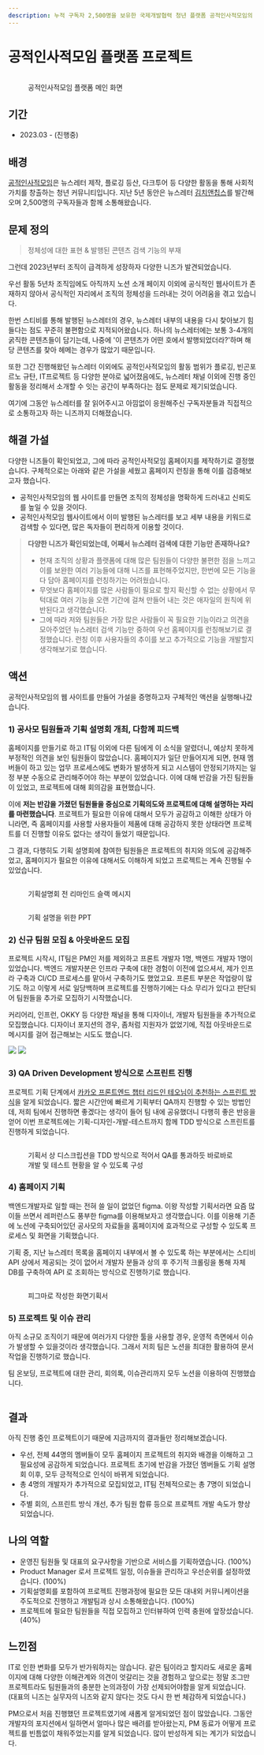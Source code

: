 ```yaml
---
description: 누적 구독자 2,500명을 보유한 국제개발협력 청년 플랫폼 공적인사적모임의 온라인 플랫폼화 작업을 진행중
---
```


# 공적인사적모임 플랫폼 프로젝트

<figure><img src="../../../.gitbook/assets/image (128).png" alt=""><figcaption><p>공적인사적모임 플랫폼 메인 화면</p></figcaption></figure>

## 기간

* 2023.03 - (진행중)

&#x20;

## 배경

[공적인사적모임](https://0044.notion.site/a498308da70c49a88046538e9cacc512)은 뉴스레터 제작, 플로깅 등산, 다크투어 등 다양한 활동을 통해 사회적 가치를 창출하는 청년 커뮤니티입니다. 지난 5년 동안은 뉴스레터 [김치앤칩스](https://kimchinchips.stibee.com/)를 발간해오며 2,500명의 구독자들과 함께 소통해왔습니다.&#x20;



## 문제 정의

> 정체성에 대한 표현 & 발행된 콘텐츠 검색 기능의 부재&#x20;

그런데 2023년부터 조직이 급격하게 성장하자 다양한 니즈가 발견되었습니다.&#x20;

우선 활동 5년차 조직임에도 아직까지 노션 소개 페이지 이외에 공식적인 웹사이트가 존재하지 않아서 공식적인 자리에서 조직의 정체성을 드러내는 것이 어려움을 겪고 있습니다.&#x20;

한번 스티비를 통해 발행된 뉴스레터의 경우, 뉴스레터 내부의 내용을 다시 찾아보기 힘들다는 점도 꾸준히 불편함으로 지적되어왔습니다. 하나의 뉴스레터에는 보통 3-4개의 굵직한 콘텐츠들이 담기는데, 나중에 '이 콘텐츠가 어떤 호에서 발행되었더라?'하며 해당 콘텐츠를 찾아 헤메는 경우가 많았기 때문입니다.&#x20;

또한 그간 진행해왔던 뉴스레터 이외에도 공적인사적모임의 활동 범위가 플로깅, 빈곤포르노 규탄, IT프로젝트 등 다양한 분야로 넓어졌음에도, 뉴스레터 채널 이외에 진행 중인 활동을 정리해서 소개할 수 잇는 공간이 부족하다는 점도 문제로 제기되었습니다.&#x20;

여기에 그동안 뉴스레터를 잘 읽어주시고 아낌없이 응원해주신 구독자분들과 직접적으로 소통하고자 하는 니즈까지 더해졌습니다.&#x20;



## 해결 가설

다양한 니즈들이 확인되었고, 그에 따라 공적인사적모임 홈페이지를 제작하기로 결정했습니다. 구체적으로는 아래와 같은 가설을 세웠고 홈페이지 런칭을 통해 이를 검증해보고자 했습니다.&#x20;

* 공적인사적모임의 웹 사이트를 만들면 조직의 정체성을 명확하게 드러내고 신뢰도를 높일 수 있을 것이다.
* 공적인사적모임 웹사이트에서 이미 발행된 뉴스레터를 보고 세부 내용을 키워드로 검색할 수 있다면, 많은 독자들이 편리하게 이용할 것이다.&#x20;

> **다양한 니즈가 확인되었는데, 어째서 뉴스레터 검색에 대한 기능만 존재하나요?**&#x20;
>
> * 현재 조직의 상황과 플랫폼에 대해 많은 팀원들이 다양한 불편한 점을 느끼고 이를 보완한 여러 기능들에 대해 니즈를 표현해주었지만, 한번에 모든 기능을 다 담아 홈페이지를 런칭하기는 어려웠습니다.
> * 무엇보다 홈페이지를 많은 사람들이 필요로 할지 확신할 수 없는 상황에서 무턱대로 여러 기능을 오랜 기간에 걸쳐 만들어 내는 것은 애자일의 원칙에 위반된다고 생각했습니다.&#x20;
> * 그에 따라 저와 팀원들은 가장 많은 사람들이 꼭 필요한 기능이라고 의견을 모아주었던 뉴스레터 검색 기능만 중하여 우선 홈페이지를 런칭해보기로 결정했습니다. 런칭 이후 사용자들의 추이를 보고 추가적으로 기능을 개발할지 생각해보기로 했습니다.&#x20;



## 액션

공적인사적모임의 웹 사이트를 만들어 가설을 증명하고자 구체적인 액션을 실행해나갔습니다.&#x20;

### 1) 공사모 팀원들과 기획 설명회 개최, 다함께 피드백&#x20;

홈페이지를 만들기로 하고 IT팀 이외에 다른 팀에게 이 소식을 알렸더니, 예상치 못하게 부정적인 의견을 보인 팀원들이 많았습니다. 홈페이지가 일단 만들어지게 되면, 현재 멤버들이 하고 있는 업무 프로세스에도 변화가 발생하게 되고 시스템이 안정되기까지는 일정 부분 수동으로 관리해주어야 하는 부분이 있었습니다. 이에 대해 반감을 가진 팀원들이 있었고, 프로젝트에 대해 회의감을 표현했습니다.&#x20;

이에 **저는 반감을 가졌던 팀원들을 중심으로 기획의도와 프로젝트에 대해 설명하는 자리를 마련했습니다**. 프로젝트가 필요한 이유에 대해서 모두가 공감하고 이해한 상태가 아니라면, 즉 홈페이지를 사용할 사용자들이 제품에 대해 공감하지 못한 상태라면 프로젝트를 더 진행할 이유도 없다는 생각이 들었기 때문입니다.&#x20;

그 결과, 다행히도 기획 설명회에 참여한 팀원들은 프로젝트의 취지와 의도에 공감해주었고, 홈페이지가 필요한 이유에 대해서도 이해하게 되었고 프로젝트는 계속 진행될 수 있었습니다.&#x20;

<figure><img src="../../../.gitbook/assets/Group 22.png" alt=""><figcaption><p>기획설명회 전 리마인드 슬랙 메시지</p></figcaption></figure>

<figure><img src="../../../.gitbook/assets/image (2) (10).png" alt=""><figcaption><p>기획 설명을 위한 PPT</p></figcaption></figure>

### **2) 신규 팀원 모집 & 아웃바운드 모집**&#x20;

프로젝트 시작시, IT팀은 PM인 저를 제외하고 프론트 개발자 1명, 백엔드 개발자 1명이 있었습니다. 백엔드 개발자분은 인프라 구축에 대한 경험이 이전에 없으셔서, 제가 인프라 구축과 CI/CD 프로세스를 맡아서 구축하기도 했었고요. 프론트 부분은 작업량이 많기도 하고 이렇게 서로 일당백하며 프로젝트를 진행하기에는 다소 무리가 있다고 판단되어 팀원들을 추가로 모집하기 시작했습니다.&#x20;

커리어리, 인프런, OKKY 등 다양한 채널을 통해 디자이너, 개발자 팀원들을 추가적으로 모집했습니다. 디자이너 포지션의 경우, 좀처럼 지원자가 없었기에, 직접 아웃바운드로 메시지를 걸어 접근해보는 시도도 했습니다.&#x20;

![](<../../../.gitbook/assets/Group 23.png>) ![](<../../../.gitbook/assets/Group 25.png>)

### **3) QA Driven Development 방식으로 스프린트 진행**&#x20;

프로젝트 기획 단계에서 [카카오 프론트엔드 챕터 리드인 테오님이 추천하는 스프린트 방식](https://velog.io/@teo/%EC%B9%B4%EC%B9%B4%EC%98%A4%EC%9B%8C%ED%81%AC-%EC%BA%98%EB%A6%B0%EB%8D%94%ED%8C%80%EC%97%90%EC%84%9C-%EC%82%AC%EC%9A%A9%ED%95%9C-figma%EB%A5%BC-%EC%9D%B4%EC%9A%A9%ED%95%9C-%EA%B8%B0%ED%9A%8D-%EB%94%94%EC%9E%90%EC%9D%B4%EB%84%88-QA-%EA%B0%9C%EB%B0%9C-%EB%B0%A9%EB%B2%95)을 알게 되었습니다. 짧은 시간안에 빠르게 기획부터 QA까지 진행할 수 있는 방법인데, 저희 팀에서 진행하면 좋겠다는 생각이 들어 팀 내에 공유했더니 다행히 좋은 반응을 얻어 이번 프로젝트에는 기획-디자인-개발-테스트까지 함께 TDD 방식으로 스프린트를 진행하게 되었습니다.&#x20;

<figure><img src="../../../.gitbook/assets/image (3) (13).png" alt=""><figcaption><p>기획서 상 디스크립션을 TDD 방식으로 적어서 QA를 통과하듯 바로바로 개발 및 테스트 현황을 알 수 있도록 구성  </p></figcaption></figure>

### **4) 홈페이지 기획**

백엔드개발자로 일할 때는 전혀 쓸 일이 없었던 figma. 이왕 작성할 기획서라면 요즘 많이들 쓰면서 레퍼런스도 풍부한 figma를 이용해보자고 생각했습니다. 이를 이용해 기존에 노션에 구축되어있던 공사모의 자료들을 홈페이지에 효과적으로 구성할 수 있도록 프로세스 및 화면을 기획했습니다.&#x20;

기획 중, 지난 뉴스레터 목록을 홈페이지 내부에서 볼 수 있도록 하는 부분에서는 스티비 API 상에서 제공되는 것이 없어서 개발자 분들과 상의 후 주기적 크롤링을 통해 자체 DB를 구축하여 API 로 조회하는 방식으로 진행하기로 했습니다. &#x20;

<figure><img src="../../../.gitbook/assets/image (127).png" alt=""><figcaption><p>피그마로 작성한 화면기획서</p></figcaption></figure>

### **5) 프로젝트 및 이슈 관리**&#x20;

아직 소규모 조직이기 때문에 여러가지 다양한 툴을 사용할 경우, 운영적 측면에서 이슈가 발생할 수 있을것이라 생각했습니다. 그래서 저희 팀은 노션을 최대한 활용하여 문서 작업을 진행하기로 했습니다.&#x20;

팀 온보딩, 프로젝트에 대한 관리, 회의록, 이슈관리까지 모두 노션을 이용하여 진행했습니다.&#x20;

<figure><img src="../../../.gitbook/assets/image (1) (1) (1) (6).png" alt=""><figcaption></figcaption></figure>

## 결과&#x20;

아직 진행 중인 프로젝트이기 때문에 지금까지의 결과들만 정리해보겠습니다.&#x20;

* 우선, 전체 44명의 멤버들이 모두 홈페이지 프로젝트의 취지와 배경을 이해하고 그 필요성에 공감하게 되었습니다. 프로젝트 초기에 반감을 가졌던 멤버들도 기획 설명회 이후, 모두 긍적적으로 인식이 바뀌게 되었습니다.&#x20;
* 총 4명의 개발자가 추가적으로 모집되었고, IT팀 전체적으로는 총 7명이 되었습니다.&#x20;
* 주별 회의, 스프린트 방식 개선, 추가 팀원 합류 등으로 프로젝트 개발 속도가 향상되었습니다.&#x20;



## 나의 역할

* 운영진 팀원들 및 대표의 요구사항을 기반으로 서비스를 기획하였습니다. (100%)
* Product Manager 로서 프로젝트 일정, 이슈들을 관리하고 우선순위를 설정하였습니다. (100%)
* 기획설명회를 포함하여 프로젝트 진행과정에 필요한 모든 대내외 커뮤니케이션을 주도적으로 진행하고 개발팀과 상시 소통해왔습니다. (100%)&#x20;
* 프로젝트에 필요한 팀원들을 직접 모집하고 인터뷰하여 인력 충원에 앞장섰습니다. (40%)&#x20;



## 느낀점

IT로 인한 변화를 모두가 반가워하지는 않습니다. 같은 팀이라고 할지라도 새로운 홈페이지에 대해 다양한 이해관계와 의견이 엇갈리는 것을 경험하고 앞으로는 정말 조그만 프로젝트라도 팀원들과의 충분한 논의과정이 가장 선제되어야함을 알게 되었습니다. (대표의 니즈는 실무자의 니즈와 같지 않다는 것도 다시 한 번 체감하게 되었습니다.)&#x20;

PM으로서 처음 진행했던 프로젝트였기에 새롭게 알게되었던 점이 많았습니다. 그동안 개발자의 포지션에서 일하면서 얼마나 많은 배려를 받아왔는지, PM 동료가 어떻게 프로젝트를 빈틈없이 채워주었는지를 알게 되었습니다. 많이 반성하게 되는 계기가 되었습니다.&#x20;
